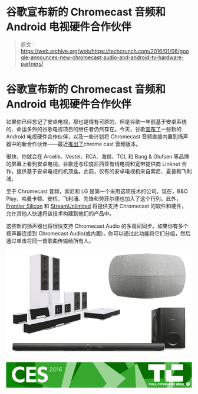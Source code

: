 # 谷歌宣布新的 Chromecast 音频和 Android 电视硬件合作伙伴

> 原文：<https://web.archive.org/web/https://techcrunch.com/2016/01/06/google-announces-new-chromecast-audio-and-android-tv-hardware-partners/>

# 谷歌宣布新的 Chromecast 音频和 Android 电视硬件合作伙伴

如果你已经忘记了安卓电视，那也是情有可原的，但是谷歌一年前基于安卓系统的、命运多舛的谷歌电视项目的继任者仍然存在。今天，谷歌[宣布了](https://web.archive.org/web/20230308072023/https://www.android.com/tv/)一些新的 Android 电视硬件合作伙伴，以及一些计划将 Chromecast 音频直接内置到扬声器中的新合作伙伴——最近[推出了](https://web.archive.org/web/20230308072023/https://www.google.com/chromecast/speakers/)chrome cast 音频版本。

很快，你就会在 Arcelik、Vestel、RCA、海信、TCL 和 Bang & Olufsen 等品牌的屏幕上看到安卓电视。谷歌还与印度尼西亚有线电视和宽带提供商 Linknet 合作，提供基于安卓电视的机顶盒。此前，仅有的安卓电视机来自索尼、夏普和飞利浦。

至于 Chromecast 音频，索尼和 LG 是第一个采用这项技术的公司。现在，B&O Play、哈曼卡顿、安桥、飞利浦、先锋和劳菲尔德也加入了这个行列。此外， [Frontier Silicon](https://web.archive.org/web/20230308072023/http://www.frontier-silicon.com/) 和 [StreamUnlimited](https://web.archive.org/web/20230308072023/http://www.streamunlimited.com/) 将提供支持 Chromecast 的软件和硬件，允许其他人快速将该技术构建到他们的产品中。

这些新的扬声器也将很快支持 Chromecast Audio 的多房间同步。如果你有多个扬声器连接到 Chromecast Audio(或内置)，你可以通过此功能将它们分组，然后通过单击将同一首歌曲传输给所有人。

[![CastSpeaker](img/e3bd16bbabca2289c011d4e283ba0e48.png)](https://web.archive.org/web/20230308072023/https://techcrunch.com/wp-content/uploads/2016/01/castspeaker.png)

[![CES 2016](img/ada58b25e364ed73937943cc10d95fa6.png)](https://web.archive.org/web/20230308072023/https://techcrunch.com/tag/ces2016)